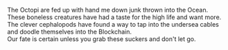 The Octopi are fed up with hand me down junk thrown into the Ocean. <br />
These boneless creatures have had a taste for the high life and want more. <br />
The clever cephalopods have found a way to tap into the undersea cables and doodle themselves into the Blockchain. <br />
Our fate is certain unless you grab these suckers and don't let go.